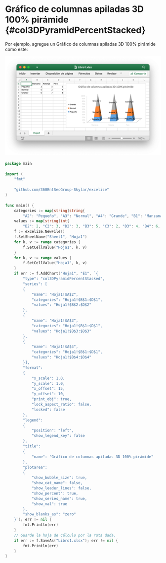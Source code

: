 # Gráfico de columnas apiladas 3D 100% pirámide {#col3DPyramidPercentStacked}

Por ejemplo, agregue un Gráfico de columnas apiladas 3D 100% pirámide como este:

<p align="center"><img width="771" src="../images/3d_pyramid_percent_stacked_column_chart.png" alt="crear un Gráfico de columnas apiladas 3D 100% pirámide con excelize usando el lenguaje Go"></p>

```go
package main

import (
    "fmt"

    "github.com/360EntSecGroup-Skylar/excelize"
)

func main() {
    categories := map[string]string{
        "A2": "Pequeño", "A3": "Normal", "A4": "Grande", "B1": "Manzana", "C1": "Naranja", "D1": "Pera"}
    values := map[string]int{
        "B2": 2, "C2": 3, "D2": 3, "B3": 5, "C3": 2, "D3": 4, "B4": 6, "C4": 7, "D4": 8}
    f := excelize.NewFile()
    f.SetSheetName("Sheet1", "Hoja1")
    for k, v := range categories {
        f.SetCellValue("Hoja1", k, v)
    }
    for k, v := range values {
        f.SetCellValue("Hoja1", k, v)
    }
    if err := f.AddChart("Hoja1", "E1", `{
        "type": "col3DPyramidPercentStacked",
        "series": [
        {
            "name": "Hoja1!$A$2",
            "categories": "Hoja1!$B$1:$D$1",
            "values": "Hoja1!$B$2:$D$2"
        },
        {
            "name": "Hoja1!$A$3",
            "categories": "Hoja1!$B$1:$D$1",
            "values": "Hoja1!$B$3:$D$3"
        },
        {
            "name": "Hoja1!$A$4",
            "categories": "Hoja1!$B$1:$D$1",
            "values": "Hoja1!$B$4:$D$4"
        }],
        "format":
        {
            "x_scale": 1.0,
            "y_scale": 1.0,
            "x_offset": 15,
            "y_offset": 10,
            "print_obj": true,
            "lock_aspect_ratio": false,
            "locked": false
        },
        "legend":
        {
            "position": "left",
            "show_legend_key": false
        },
        "title":
        {
            "name": "Gráfico de columnas apiladas 3D 100% pirámide"
        },
        "plotarea":
        {
            "show_bubble_size": true,
            "show_cat_name": false,
            "show_leader_lines": false,
            "show_percent": true,
            "show_series_name": true,
            "show_val": true
        },
        "show_blanks_as": "zero"
    }`); err != nil {
        fmt.Println(err)
    }
    // Guarde la hoja de cálculo por la ruta dada.
    if err := f.SaveAs("Libro1.xlsx"); err != nil {
        fmt.Println(err)
    }
}
```
